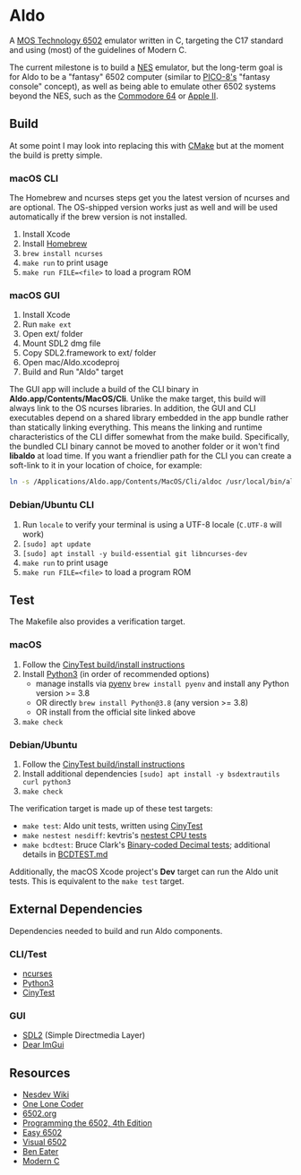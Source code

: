 # Aldo

A [MOS Technology 6502](https://en.wikipedia.org/wiki/MOS_Technology_6502) emulator written in C, targeting the C17 standard and using (most) of the guidelines of Modern C.

The current milestone is to build a [NES](https://en.wikipedia.org/wiki/Nintendo_Entertainment_System) emulator, but the long-term goal is for Aldo to be a "fantasy" 6502 computer (similar to [PICO-8's](https://www.lexaloffle.com/pico-8.php) "fantasy console" concept), as well as being able to emulate other 6502 systems beyond the NES, such as the [Commodore 64](https://en.wikipedia.org/wiki/Commodore_64) or [Apple II](https://en.wikipedia.org/wiki/Apple_II).

## Build

At some point I may look into replacing this with [CMake](https://cmake.org) but at the moment the build is pretty simple.

### macOS CLI

The Homebrew and ncurses steps get you the latest version of ncurses and are optional. The OS-shipped version works just as well and will be used automatically if the brew version is not installed.

1. Install Xcode
2. Install [Homebrew](https://brew.sh)
3. `brew install ncurses`
4. `make run` to print usage
5. `make run FILE=<file>` to load a program ROM

### macOS GUI

1. Install Xcode
2. Run `make ext`
3. Open ext/ folder
4. Mount SDL2 dmg file
5. Copy SDL2.framework to ext/ folder
6. Open mac/Aldo.xcodeproj
7. Build and Run "Aldo" target

The GUI app will include a build of the CLI binary in **Aldo.app/Contents/MacOS/Cli**. Unlike the make target, this build will always link to the OS ncurses libraries. In addition, the GUI and CLI executables depend on a shared library embedded in the app bundle rather than statically linking everything. This means the linking and runtime characteristics of the CLI differ somewhat from the make build. Specifically, the bundled CLI binary cannot be moved to another folder or it won't find **libaldo** at load time. If you want a friendlier path for the CLI you can create a soft-link to it in your location of choice, for example:

```sh
ln -s /Applications/Aldo.app/Contents/MacOS/Cli/aldoc /usr/local/bin/aldoc
```

### Debian/Ubuntu CLI

1. Run `locale` to verify your terminal is using a UTF-8 locale (`C.UTF-8` will work)
2. `[sudo] apt update`
3. `[sudo] apt install -y build-essential git libncurses-dev`
4. `make run` to print usage
5. `make run FILE=<file>` to load a program ROM

## Test

The Makefile also provides a verification target.

### macOS

1. Follow the [CinyTest build/install instructions](https://github.com/drmonkeysee/CinyTest#build-cinytest)
2. Install [Python3](https://www.python.org) (in order of recommended options)
	- manage installs via [pyenv](https://github.com/pyenv/pyenv) `brew install pyenv` and install any Python version >= 3.8
	- OR directly `brew install Python@3.8` (any version >= 3.8)
	- OR install from the official site linked above
3. `make check`

### Debian/Ubuntu

1. Follow the [CinyTest build/install instructions](https://github.com/drmonkeysee/CinyTest#build-cinytest)
2. Install additional dependencies `[sudo] apt install -y bsdextrautils curl python3`
3. `make check`

The verification target is made up of these test targets:

- `make test`: Aldo unit tests, written using [CinyTest](https://github.com/drmonkeysee/CinyTest)
- `make nestest nesdiff`: kevtris's [nestest CPU tests](https://wiki.nesdev.org/w/index.php?title=Emulator_tests)
- `make bcdtest`: Bruce Clark's [Binary-coded Decimal tests](http://6502.org/tutorials/decimal_mode.html); additional details in [BCDTEST.md](test/BCDTEST.md)

Additionally, the macOS Xcode project's **Dev** target can run the Aldo unit tests. This is equivalent to the `make test` target.

## External Dependencies

Dependencies needed to build and run Aldo components.

### CLI/Test

- [ncurses](https://invisible-island.net/ncurses/man/)
- [Python3](https://www.python.org)
- [CinyTest](https://github.com/drmonkeysee/CinyTest)

### GUI

- [SDL2](https://www.libsdl.org) (Simple Directmedia Layer)
- [Dear ImGui](https://github.com/ocornut/imgui)

## Resources

- [Nesdev Wiki](https://wiki.nesdev.org/w/index.php?title=Nesdev_Wiki)
- [One Lone Coder](https://www.youtube.com/c/javidx9)
- [6502.org](http://6502.org)
- [Programming the 6502, 4th Edition](https://archive.org/details/Programming_the_6502_OCR)
- [Easy 6502](https://skilldrick.github.io/easy6502/)
- [Visual 6502](http://visual6502.org)
- [Ben Eater](https://eater.net)
- [Modern C](https://modernc.gforge.inria.fr)
